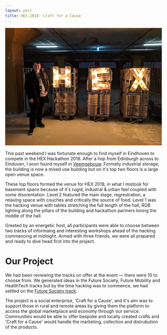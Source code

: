 ```yaml
---
layout: post
title: HEX 2018: Craft for a Cause
---
```

![Me @ HEX 2018](/images/IMG_20180316_191551.jpg "Me @ HEX 2018")

This past weekend I was fortunate enough to find myself in Eindhoven to compete in the HEX Hackathon 2018. After a hop from Edinburgh across to Eindoven, I soon found myself in [Veemgebouw](http://www.vershalhetveem.nl/nl/home). Formally industrial storage, the building is now a mixed use building but on it's top two floors is a large open venue space.

These top floors formed the venue for HEX 2018, in what I mistook for basement space because of it's rugid, industral & urban feel coupled with some disorentation. Level 2 featured the main stage, regrestration, a relaxing space with couches and critically the source of food. Level 1 was the hacking venue with tables stretching the full length of the hall, RGB lighting along the pillars of the building and hackathon partners loning the middle of the hall.

Greeted by an energetic host, all participants were able to choose between two tracks of informaing and interesting workshops ahead of the hacking commencing at midnight. Armed with three friends, we were all prepared and ready to dive head first into the project.

# Our Project

We had been reviewing the tracks on offer at the event — there were 10 to choose from. We generated ideas in the Future Society, Future Mobility and HealthTech tracks but by the time hacking was to commence, we had settled on the [Future Society track](https://joinhex.com/future-society/).

The project is a social enterprise, 'Craft for a Cause',  and it's aim was to support those in rural and remote areas by giving them the platform to access the global marketplace and economy through our service. Communities would be able to offer bespoke and locally created crafts and 'Craft for a Cause' would handle the marketing, collection and distrubution of the products.

